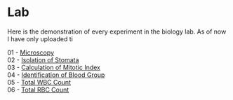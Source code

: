 # Lab

Here is the demonstration of every experiment in the biology lab. As of now I have only uploaded ti

01 - <a href = "https://drive.google.com/drive/folders/1Z7wlOIcGp-cqL0ASnW0jcQIhnWii4xrf"> Microscopy </a><br>
02 - <a href = "https://drive.google.com/file/d/1eNVGL-979OXRL4OTNNF6Aw2GX2n6l6I-/view?usp=drivesdk"> Isolation of Stomata</a><br>
03 - <a href = "https://drive.google.com/drive/folders/1yeqP0OUqkZgFB6pIcmxhuvZivJVxirre"> Calculation of Mitotic Index</a><br>
04 - <a href = "https://drive.google.com/file/d/1rsm9UWDbs4UPcSMTyddgHW7AGFYETVPt/view?usp=drive_web&authuser=0"> Identification of Blood Group</a><br>
05 - <a href = "https://drive.google.com/drive/folders/1VkhfJQ0CoPbTCUCTdFNzFc44NyxqvUPx?usp=share_link"> Total WBC Count</a><br>
06 - <a href = "https://drive.google.com/drive/folders/1pIttrR3w4j4ibaIf7c76pySOmOCU7XC4?usp=share_link"> Total RBC Count </a><br>